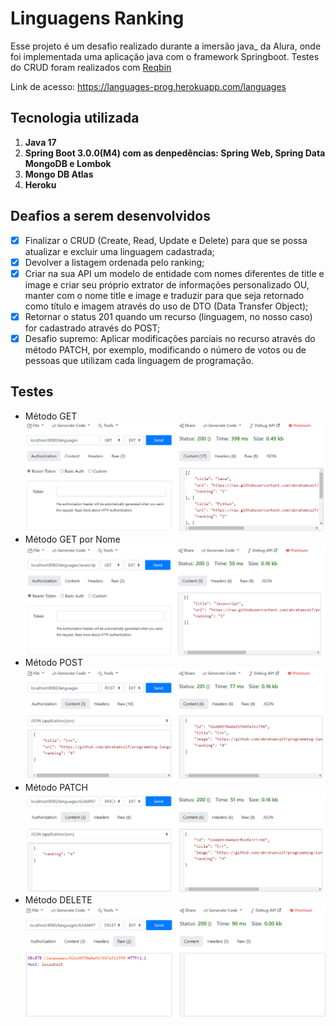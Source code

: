 # Linguagens Ranking 

Esse projeto é um desafio realizado durante a imersão java_ da Alura, onde foi implementada uma aplicação java com o framework Springboot.
Testes do CRUD foram realizados com [Reqbin](https://reqbin.com/)

Link de acesso: https://languages-prog.herokuapp.com/languages

## Tecnologia utilizada
1. **Java 17**
2. **Spring Boot 3.0.0(M4) com as denpedências: Spring Web, Spring Data MongoDB e Lombok** 
3. **Mongo DB Atlas**
4. **Heroku**

## Deafios a serem desenvolvidos

- [x] Finalizar o CRUD (Create, Read, Update e Delete) para que se possa atualizar e excluir uma linguagem cadastrada;
- [x] Devolver a listagem ordenada pelo ranking;
- [x] Criar na sua API um modelo de entidade com nomes diferentes de title e image e criar seu próprio extrator de informações personalizado OU, manter com o nome title e image e traduzir para que seja retornado como título e imagem através do uso de DTO (Data Transfer Object);
- [x] Retornar o status 201 quando um recurso (linguagem, no nosso caso) for cadastrado através do POST;
- [x] Desafio supremo: Aplicar modificações parciais no recurso através do método PATCH, por exemplo, modificando o número de votos ou de pessoas que utilizam cada linguagem de programação.

## Testes
- Método GET
![findByAll](readmeImg/getAll.png)
- Método GET por Nome
![findByName](readmeImg/getByName.png)
- Método POST
![post](readmeImg/post.png)
- Método PATCH
![patch](readmeImg/patch.png)
- Método DELETE
![delete](readmeImg/delete.png)